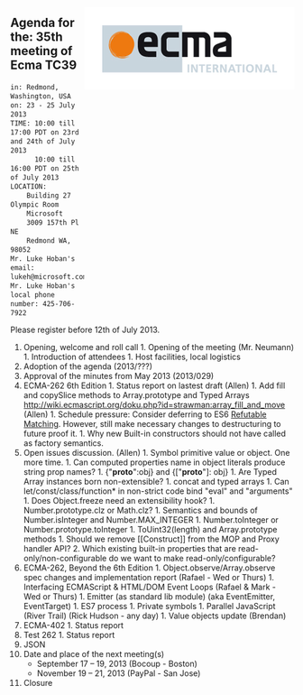 <img src="../images/Ecma_RVB-003.jpg"
     align="right" alt="" />

## Agenda for the: 35th meeting of Ecma TC39

    in: Redmond, Washington, USA
    on: 23 - 25 July 2013
    TIME: 10:00 till 17:00 PDT on 23rd and 24th of July 2013
          10:00 till 16:00 PDT on 25th of July 2013
    LOCATION:
        Building 27 Olympic Room
        Microsoft
        3009 157th Pl NE
        Redmond WA, 98052
    Mr. Luke Hoban's email: lukeh@microsoft.com
    Mr. Luke Hoban's local phone number: 425-706-7922

Please register before 12th of July 2013.

  1. Opening, welcome and roll call
    1. Opening of the meeting (Mr. Neumann)
    1. Introduction of attendees
    1. Host facilities, local logistics
  1. Adoption of the agenda (2013/???)
  1. Approval of the minutes from May 2013 (2013/029)
  1. ECMA-262 6th Edition
    1. Status report on lastest draft (Allen)
    1. Add fill and copySlice methods to Array.prototype and Typed Arrays http://wiki.ecmascript.org/doku.php?id=strawman:array_fill_and_move (Allen)
    1. Schedule pressure: Consider deferring to ES6 [Refutable Matching](http://wiki.ecmascript.org/doku.php?id=harmony:refutable_matching). However, still make necessary changes to destructuring to future proof it. 
    1. Why new Built-in constructors should not have called as factory semantics.
  1. Open issues discussion. (Allen)
    1. Symbol primitive value or object.  One more time.
    1. Can computed properties name in object literals produce string prop names?
    1. {"__proto__":obj}  and {["__proto__"]: obj} 
    1. Are Typed Array instances born non-extensible?
    1. concat and typed arrays
    1. Can let/const/class/function* in non-strict code bind "eval" and "arguments"
    1. Does Object.freeze need an extensibility hook?
    1. Number.prototype.clz or Math.clz?
    1. Semantics and bounds of Number.isInteger and Number.MAX_INTEGER
    1. Number.toInteger or Number.prototype.toInteger
    1. ToUint32(length) and Array.prototype methods
    1. Should we remove [[Construct]] from the MOP and Proxy handler API?
    2. Which existing built-in properties that are read-only/non-configurable do we want to make read-only/configurable?
  1. ECMA-262, Beyond the 6th Edition
    1. Object.observe/Array.observe spec changes and implementation report (Rafael - Wed or Thurs)
    1. Interfacing ECMAScript & HTML/DOM Event Loops (Rafael & Mark - Wed or Thurs)
    1. Emitter (as standard lib module) (aka EventEmitter, EventTarget)
    1. ES7 process
    1. Private symbols
    1. Parallel JavaScript (River Trail) (Rick Hudson - any day)
    1. Value objects update (Brendan)
  1. ECMA-402
    1. Status report
  1. Test 262
    1. Status report
  1. JSON
  1. Date and place of the next meeting(s)
      * September 17 – 19, 2013 (Bocoup - Boston)
      * November 19 – 21, 2013 (PayPal - San Jose)
  1.  Closure
